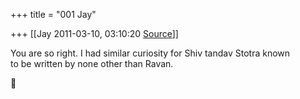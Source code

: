 +++
title = "001 Jay"

+++
[[Jay	2011-03-10, 03:10:20 [Source](https://groups.google.com/g/samskrita/c/zl1IXv7NTUA)]]



You are so right. I had similar curiosity for Shiv tandav Stotra known  
to be written by none other than Ravan.



